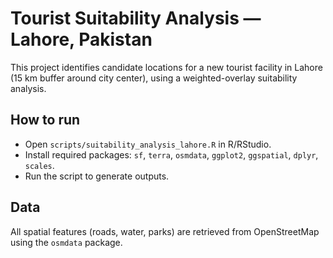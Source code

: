 
# Tourist Suitability Analysis — Lahore, Pakistan

This project identifies candidate locations for a new tourist facility in Lahore (15 km buffer around city center), using a weighted-overlay suitability analysis.



## How to run
- Open `scripts/suitability_analysis_lahore.R` in R/RStudio.
- Install required packages: `sf`, `terra`, `osmdata`, `ggplot2`, `ggspatial`, `dplyr`, `scales`.
- Run the script to generate outputs.

## Data
All spatial features (roads, water, parks) are retrieved from OpenStreetMap using the `osmdata` package.

